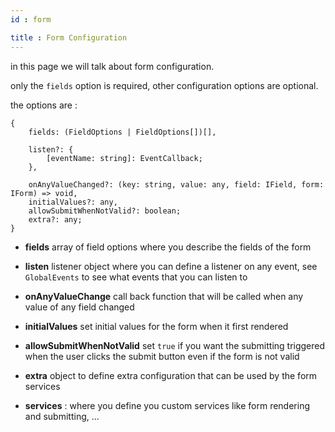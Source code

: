 ```yaml
---
id : form

title : Form Configuration
---
```



in this page we will talk about form configuration.


only the `fields` option is required, other configuration options are optional.


the options are : 

    {
        fields: (FieldOptions | FieldOptions[])[],
    
        listen?: {
            [eventName: string]: EventCallback;
        },
    
        onAnyValueChanged?: (key: string, value: any, field: IField, form: IForm) => void,
        initialValues?: any,
        allowSubmitWhenNotValid?: boolean;
        extra?: any;
    }


* **fields** array of field options where you describe the fields of the form



* **listen** listener object where you can define a listener on any event, see `GlobalEvents` to see what
    events that you can listen to



* **onAnyValueChange** call back function that will be called when any value of any field changed



* **initialValues** set initial values for the form when it first rendered


* **allowSubmitWhenNotValid** set `true` if you want the submitting triggered when the user clicks the submit button even if the form is not valid


* **extra** object to define extra configuration that can be used by the form services


* **services** : where you define you custom services like form rendering and submitting, ...



